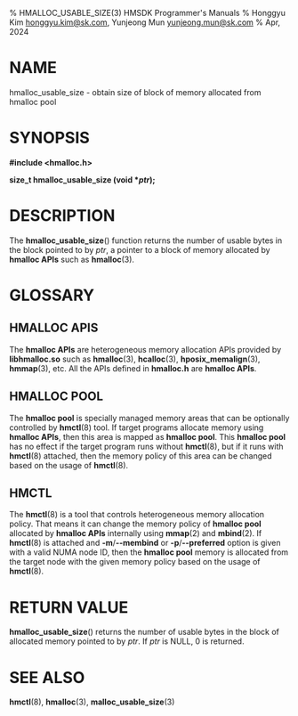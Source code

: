 % HMALLOC_USABLE_SIZE(3) HMSDK Programmer's Manuals
% Honggyu Kim <honggyu.kim@sk.com>, Yunjeong Mun <yunjeong.mun@sk.com>
% Apr, 2024

NAME
====
hmalloc_usable_size - obtain size of block of memory allocated from hmalloc pool


SYNOPSIS
========
**#include <hmalloc.h>**

**size_t hmalloc_usable_size (void \*_ptr_);**


DESCRIPTION
===========
The **hmalloc_usable_size**() function returns the number of usable bytes in the
block pointed to by _ptr_, a pointer to a block of memory allocated by
**hmalloc APIs** such as **hmalloc**(3).


GLOSSARY
========
HMALLOC APIS
------------
The **hmalloc APIs** are heterogeneous memory allocation APIs provided by
**libhmalloc.so** such as **hmalloc**(3), **hcalloc**(3),
**hposix_memalign**(3), **hmmap**(3), etc.  All the APIs defined in
**hmalloc.h** are **hmalloc APIs**.

HMALLOC POOL
------------
The **hmalloc pool** is specially managed memory areas that can be optionally
controlled by **hmctl**(8) tool.
If target programs allocate memory using **hmalloc APIs**, then this area is
mapped as **hmalloc pool**.  This **hmalloc pool** has no effect if the target
program runs without **hmctl**(8), but if it runs with **hmctl**(8) attached,
then the memory policy of this area can be changed based on the usage of
**hmctl**(8).

HMCTL
-----
The **hmctl**(8) is a tool that controls heterogeneous memory allocation policy.
That means it can change the memory policy of **hmalloc pool** allocated by
**hmalloc APIs** internally using **mmap**(2) and **mbind**(2).
If **hmctl**(8) is attached and **-m**/**--membind** or **-p**/**--preferred**
option is given with a valid NUMA node ID, then the **hmalloc pool** memory is
allocated from the target node with the given memory policy based on the usage
of **hmctl**(8).


RETURN VALUE
============
**hmalloc_usable_size**() returns the number of usable bytes in the block of
allocated memory pointed to by _ptr_.  If _ptr_ is NULL, 0 is returned.


SEE ALSO
========
**hmctl**(8), **hmalloc**(3), **malloc_usable_size**(3)
